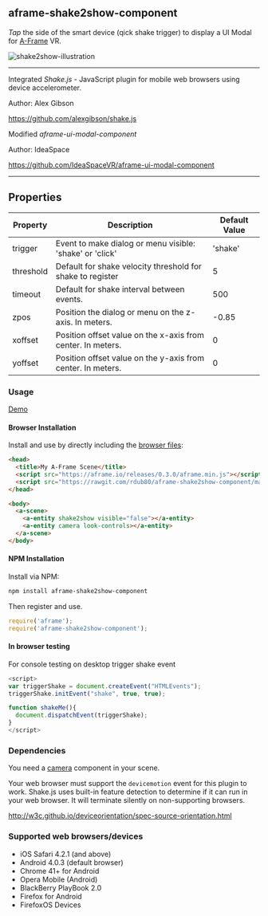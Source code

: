 ## aframe-shake2show-component

_Tap_ the side of the smart device (qick shake trigger) to display a UI Modal for [A-Frame](https://aframe.io) VR.

![shake2show-illustration](https://cloud.githubusercontent.com/assets/347570/21116597/319524b0-c084-11e6-8d09-6ad5db860ed5.gif)

--- 

Integrated _Shake.js_ - JavaScript plugin for mobile web browsers using device accelerometer.

Author: Alex Gibson

https://github.com/alexgibson/shake.js

Modified _aframe-ui-modal-component_

Author: IdeaSpace

https://github.com/IdeaSpaceVR/aframe-ui-modal-component

---

## Properties

| Property   | Description                                                    | Default Value |
| --------   | ------------------------------------------------------------   | ------------- |
| trigger    | Event to make dialog or menu visible: 'shake' or 'click'       | 'shake'       |
| threshold  | Default for shake velocity threshold for shake to register     | 5             |
| timeout    | Default for shake interval between events.                     | 500           |
| zpos       | Position the dialog or menu on the z-axis. In meters.          | -0.85         |
| xoffset    | Position offset value on the x-axis from center. In meters.    | 0             |
| yoffset    | Position offset value on the y-axis from center. In meters.    | 0             |


### Usage

[Demo](http://rolanddubois.com/webvr/shake2show/)

#### Browser Installation

Install and use by directly including the [browser files](dist):

```html
<head>
  <title>My A-Frame Scene</title>
  <script src="https://aframe.io/releases/0.3.0/aframe.min.js"></script>
  <script src="https://rawgit.com/rdub80/aframe-shake2show-component/master/dist/aframe-shake2show-component.min.js"></script>
</head>

<body>
  <a-scene>
  	<a-entity shake2show visible="false"></a-entity>
  	<a-entity camera look-controls></a-entity>
  </a-scene>
</body>
```

#### NPM Installation

Install via NPM:

```bash
npm install aframe-shake2show-component
```

Then register and use.

```js
require('aframe');
require('aframe-shake2show-component');
```

#### In browser testing

For console testing on desktop trigger shake event

```js
<script>
var triggerShake = document.createEvent("HTMLEvents");
triggerShake.initEvent("shake", true, true);

function shakeMe(){
  document.dispatchEvent(triggerShake);
}
</script> 
```

### Dependencies

You need a [camera](https://aframe.io/docs/0.3.0/components/camera.html) component in your scene. 

Your web browser must support the `devicemotion` event for this plugin to work. Shake.js uses built-in feature detection to determine if it can run in your web browser. It will terminate silently on non-supporting browsers.

http://w3c.github.io/deviceorientation/spec-source-orientation.html


### Supported web browsers/devices

- iOS Safari 4.2.1 (and above)
- Android 4.0.3 (default browser)
- Chrome 41+ for Android
- Opera Mobile (Android)
- BlackBerry PlayBook 2.0
- Firefox for Android
- FirefoxOS Devices

